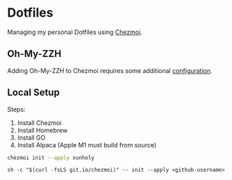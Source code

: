 # Dotfiles

Managing my personal Dotfiles using [Chezmoi](https://www.chezmoi.io/).

## Oh-My-ZZH

Adding Oh-My-ZZH to Chezmoi requires some additional [configuration](https://www.chezmoi.io/docs/how-to/#include-dotfiles-from-elsewhere).

## Local Setup

Steps:

1. Install Chezmoi
2. Install Homebrew
3. Install GO
4. Install Alpaca (Apple M1 must build from source)

```bash
chezmoi init --apply xunholy
```

```
sh -c "$(curl -fsLS git.io/chezmoi)" -- init --apply <github-username>
```